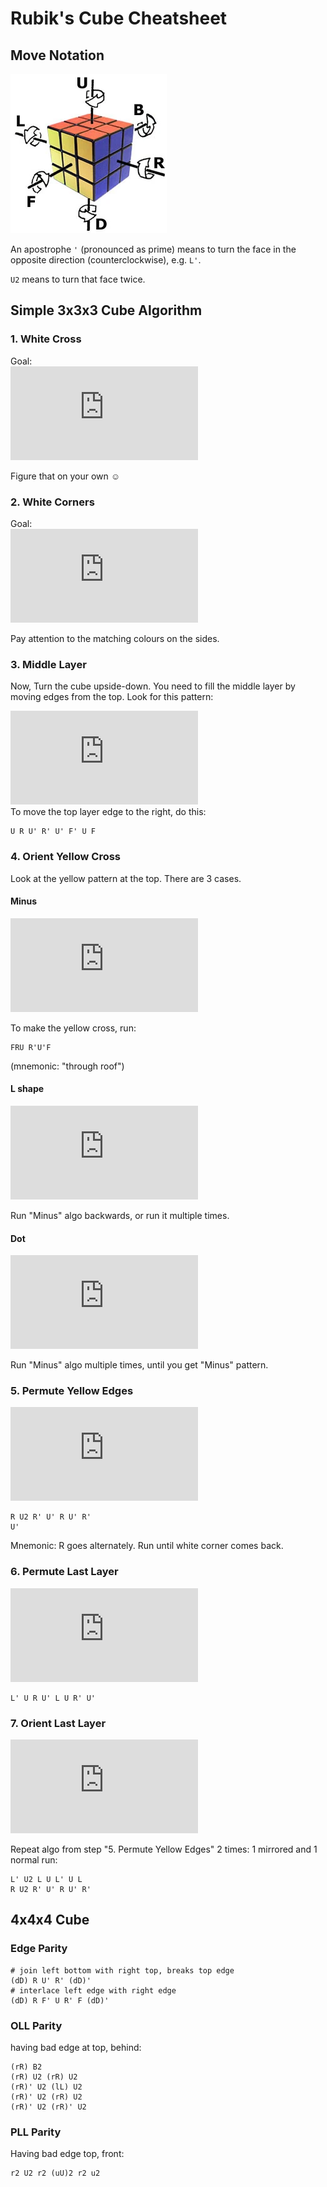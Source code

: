 # Rubik's Cube Cheatsheet
## Move Notation

![](../assets/misc/rubiks-cube-notation.webp)

An apostrophe `'` (pronounced as prime) means to turn the face in the opposite direction (counterclockwise),
e.g. `L'`.

`U2` means to turn that face twice.

## Simple 3x3x3 Cube Algorithm
### 1. White Cross
Goal:  
![](https://visualcube.api.cubing.net/visualcube.php?fmt=svg&size=200&r=y30x-30&fc=lwlwwwlwllbllblllllrllrllll)

Figure that on your own ☺️

### 2. White Corners
Goal:  
![](https://visualcube.api.cubing.net/visualcube.php?fmt=svg&size=200&r=y30x-30&fc=wwwwwwwwwbbblbllllrrrlrllll)

Pay attention to the matching colours on the sides.

### 3. Middle Layer
Now, Turn the cube upside-down. You need to fill the middle layer by moving edges from the top. Look for this pattern:

![](https://visualcube.api.cubing.net/visualcube.php?fmt=svg&size=200&r=y30x-30&fc=lllllllrllllsrlrrrlbllbsbbb)  
To move the top layer edge to the right, do this:
```
U R U' R' U' F' U F
```

### 4. Orient Yellow Cross
Look at the yellow pattern at the top. There are 3 cases.

#### Minus
![](https://visualcube.api.cubing.net/visualcube.php?fmt=svg&size=200&r=y30x-30&fc=lllyyylllllllllllllylllllll)

To make the yellow cross, run:
```
FRU R'U'F
```
(mnemonic: "through roof")

#### L shape
![](https://visualcube.api.cubing.net/visualcube.php?fmt=svg&size=200&r=y30x-30&fc=lylyylllllyllllllllylllllll)

Run "Minus" algo backwards, or run it multiple times.

#### Dot
![](https://visualcube.api.cubing.net/visualcube.php?fmt=svg&size=200&r=y30x-30&fc=llllylllllyllllllllylllllll)

Run "Minus" algo multiple times, until you get "Minus" pattern.

### 5. Permute Yellow Edges
![](https://visualcube.api.cubing.net/visualcube.php?fmt=svg&size=200&r=y30x-30&fc=lylyyylyllblrrrrrrlrlbbbbbb)

```
R U2 R' U' R U' R'
U'
```
Mnemonic: R goes alternately. Run until white corner comes back.

### 6. Permute Last Layer
![](https://visualcube.api.cubing.net/visualcube.php?fmt=svg&size=200&r=y30x-30&fc=sysyyysybyrsrrrrrrsbrbbbbbb)

```
L' U R U' L U R' U'
```

### 7. Orient Last Layer
![](https://visualcube.api.cubing.net/visualcube.php?fmt=svg&size=200&r=y30x-30&fc=gyyyyybyyrrrrrrrrrobbbbbbbb)

Repeat algo from step "5. Permute Yellow Edges" 2 times:
1 mirrored and 1 normal run:
```
L' U2 L U L' U L
R U2 R' U' R U' R'
```


## 4x4x4 Cube
### Edge Parity
```
# join left bottom with right top, breaks top edge
(dD) R U' R' (dD)'
# interlace left edge with right edge
(dD) R F' U R' F (dD)'
```

### OLL Parity
having bad edge at top, behind:
```
(rR) B2
(rR) U2 (rR) U2
(rR)' U2 (lL) U2
(rR)' U2 (rR) U2
(rR)' U2 (rR)' U2
```

### PLL Parity
Having bad edge top, front:
```
r2 U2 r2 (uU)2 r2 u2
```
